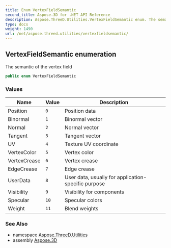 ```yaml
---
title: Enum VertexFieldSemantic
second_title: Aspose.3D for .NET API Reference
description: Aspose.ThreeD.Utilities.VertexFieldSemantic enum. The semantic of the vertex field
type: docs
weight: 1490
url: /net/aspose.threed.utilities/vertexfieldsemantic/
---
```

## VertexFieldSemantic enumeration

The semantic of the vertex field

```csharp
public enum VertexFieldSemantic
```

### Values

| Name | Value | Description |
| --- | --- | --- |
| Position | `0` | Position data |
| Binormal | `1` | Binormal vector |
| Normal | `2` | Normal vector |
| Tangent | `3` | Tangent vector |
| UV | `4` | Texture UV coordinate |
| VertexColor | `5` | Vertex color |
| VertexCrease | `6` | Vertex crease |
| EdgeCrease | `7` | Edge crease |
| UserData | `8` | User data, usually for application-specific purpose |
| Visibility | `9` | Visibility for components |
| Specular | `10` | Specular colors |
| Weight | `11` | Blend weights |

### See Also

* namespace [Aspose.ThreeD.Utilities](../../aspose.threed.utilities/)
* assembly [Aspose.3D](../../)


